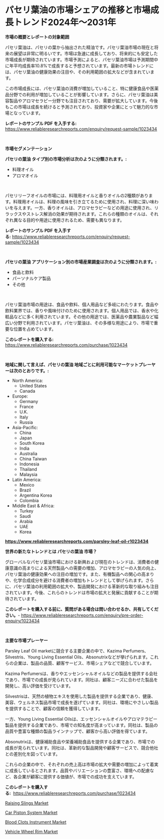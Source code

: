 <p><h1>パセリ葉油の市場シェアの推移と市場成長トレンド2024年〜2031年</h1></p><p><strong>市場の概要とレポートの対象範囲</strong></p>
<p><p>パセリ葉油は、パセリの葉から抽出された精油です。パセリ葉油市場の現在と将来の展望は非常に明るいです。市場は急速に成長しており、将来的にも安定した市場成長が期待されています。市場予測によると、パセリ葉油市場は予測期間中に年平均成長率10.8%で成長すると予想されています。最新の市場トレンドには、パセリ葉油の健康効果の注目や、その利用範囲の拡大などが含まれています。</p><p>この市場成長には、パセリ葉油の消費が増加していること、特に健康食品や医薬品分野での利用が増加していることが影響しています。さらに、パセリ葉油は美容製品やアロマセラピー分野でも注目されており、需要が拡大しています。今後もこの市場は成長を続けると予測されており、投資家や企業にとって魅力的な市場となっています。</p></p>
<p><strong>レポートのサンプル PDF を入手する:</strong> <a href="https://www.reliableresearchreports.com/enquiry/request-sample/1023434">https://www.reliableresearchreports.com/enquiry/request-sample/1023434</a></p>
<p>&nbsp;</p>
<p><strong>市場セグメンテーション</strong></p>
<p><strong>パセリの葉油 タイプ別の市場分析は次のように分類されます。:</strong></p>
<p><ul><li>料理オイル</li><li>アロマオイル</li></ul></p>
<p>&nbsp;</p>
<p><p>パセリリーフオイルの市場には、料理用オイルと香りオイルの2種類があります。料理用オイルは、料理の風味を引き立てるために使用され、料理に深い味わいを与えます。一方、香りオイルは、アロマセラピーなどの用途に使用され、リラックスやストレス解消の効果が期待されます。これらの種類のオイルは、それぞれ異なる目的や用途に使用されるため、需要も異なります。</p></p>
<p><strong>レポートのサンプル PDF を入手する:</strong>&nbsp;<a href="https://www.reliableresearchreports.com/enquiry/request-sample/1023434">https://www.reliableresearchreports.com/enquiry/request-sample/1023434</a></p>
<p>&nbsp;</p>
<p><strong> パセリの葉油 アプリケーション別の市場産業調査は次のように分類されます。:</strong></p>
<p><ul><li>食品と飲料</li><li>パーソナルケア製品</li><li>その他</li></ul></p>
<p>&nbsp;</p>
<p><p>パセリ葉油市場の用途は、食品や飲料、個人用品など多岐にわたります。食品や飲料業界では、香りや風味付けのために使用されます。個人用品では、香水や化粧品などに多く利用されています。その他の用途では、医薬品や農業製品など幅広い分野で利用されています。パセリ葉油は、その多様な用途により、市場で重要な位置を占めています。</p></p>
<p><strong>このレポートを購入する:</strong>&nbsp; <a href="https://www.reliableresearchreports.com/purchase/1023434">https://www.reliableresearchreports.com/purchase/1023434</a></p>
<p>&nbsp;</p>
<p><strong>地域に関して言えば、パセリの葉油 地域ごとに利用可能なマーケットプレーヤーは次のとおりです。:</strong></p>
<p><ul>
    <li>
        North America:
        <ul>
            <li>United States</li>
            <li>Canada</li>
        </ul>
    </li>
    <li>
        Europe:
        <ul>
            <li>Germany</li>
            <li>France</li>
            <li>U.K.</li>
            <li>Italy</li>
            <li>Russia</li>
        </ul>
    </li>
    <li>
        Asia-Pacific:
        <ul>
            <li>China</li>
            <li>Japan</li>
            <li>South Korea</li>
            <li>India</li>
            <li>Australia</li>
            <li>China Taiwan</li>
            <li>Indonesia</li>
            <li>Thailand</li>
            <li>Malaysia</li>
        </ul>
    </li>
    <li>
        Latin America:
        <ul>
            <li>Mexico</li>
            <li>Brazil</li>
            <li>Argentina Korea</li>
            <li>Colombia</li>
        </ul>
    </li>
    <li>
        Middle East & Africa:
        <ul>
            <li>Turkey</li>
            <li>Saudi</li>
            <li>Arabia</li>
            <li>UAE</li>
            <li>Korea</li>
        </ul>
    </li>
    </ul></p>
<p><strong><a href="https://www.reliableresearchreports.com/parsley-leaf-oil-r1023434">https://www.reliableresearchreports.com/parsley-leaf-oil-r1023434</a></strong>&nbsp;</p>
<p><strong>世界の新たなトレンドとは パセリの葉油 市場？</strong></p>
<p><p>グローバルなパセリ葉油市場における新興および現在のトレンドは、消費者の健康意識の高まりによる天然製品への需要の増加、アロマセラピーの人気の向上、パセリ葉油の健康効果への注目の増加です。また、有機製品への関心の高まりや、化学合成成分を避ける消費者の増加もトレンドとして挙げられます。さらに、パセリ葉油の利用範囲の拡大や、製品開発における革新的な取り組みも注目されています。今後、これらのトレンドは市場の拡大と発展に貢献することが期待されています。</p></p>
<p><strong>このレポートを購入する前に、質問がある場合は問い合わせるか、共有してください。</strong>- <a href="https://www.reliableresearchreports.com/enquiry/pre-order-enquiry/1023434">https://www.reliableresearchreports.com/enquiry/pre-order-enquiry/1023434</a></p>
<p>&nbsp;</p>
<p><strong>主要な市場プレーヤー</strong></p>
<p><p>Parsley Leaf Oil marketに競合する主要企業の中で、Kazima Perfumers、Silvestris、Young Living Essential Oils、Absonutrixなどが挙げられます。これらの企業は、製品の品質、顧客サービス、市場シェアなどで競合しています。</p><p>Kazima Perfumersは、香りやエッセンシャルオイルなどの製品を提供する会社であり、市場での成長が見られています。同社は、顧客ニーズに合わせた製品を開発し、高い評価を受けています。</p><p>Silvestrisは、天然の植物エキスを使用した製品を提供する企業であり、健康、美容、ウェルネス製品市場で成長を遂げています。同社は、環境にやさしい製品を提供することで、顧客の信頼を獲得しています。</p><p>一方、Young Living Essential Oilsは、エッセンシャルオイルやアロマテラピー製品を提供する企業であり、市場での知名度が高まっています。同社は、製品の品質や豊富な種類の製品ラインナップで、顧客から高い評価を得ています。</p><p>Absonutrixは、健康補助食品や栄養補助食品を提供する企業であり、市場での成長が見られています。同社は、革新的な製品開発や顧客サービスで、競合他社との差別化を図っています。</p><p>これらの企業の中で、それぞれの売上高は市場の拡大や需要の増加によって着実に成長しているとされます。品質やバリエーションの豊富さ、環境への配慮など、各企業が顧客に提供する価値が、市場での成功を支えています。</p></p>
<p><strong>このレポートを購入する:</strong>&nbsp;&nbsp;<a href="https://www.reliableresearchreports.com/purchase/1023434">https://www.reliableresearchreports.com/purchase/1023434</a></p>
<p><p><a href="https://github.com/lataunyatinikmelvin59ilbd0dv/Market-Research-Report-List-2/blob/main/raising-slings-market.md">Raising Slings Market</a></p><p><a href="https://www.linkedin.com/pulse/decoding-car-piston-system-market-deep-dive-latest-trends-mns6e?trackingId=YiYVU5oOIvQ6m8pZqWuFaQ%3D%3D">Car Piston System Market</a></p><p><a href="https://github.com/pgtimber/Market-Research-Report-List-2/blob/main/blood-clots-instrument-market.md">Blood Clots Instrument Market</a></p><p><a href="https://www.linkedin.com/pulse/insights-vehicle-wheel-rim-market-size-analysing-share-trends-gfzle?trackingId=WyOkD%2FMy9L8qWU4Vujkw3g%3D%3D">Vehicle Wheel Rim Market</a></p></p>